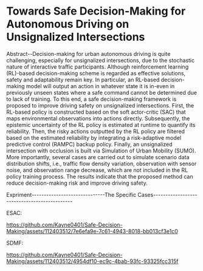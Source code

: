 # Towards Safe Decision-Making for Autonomous Driving on Unsignalized Intersections

Abstract--Decision-making for urban autonomous driving is quite challenging, especially for unsignalized intersections, due to the stochastic nature of interactive traffic participants. Although reinforcement learning (RL)-based decision-making scheme is regarded as effective solutions, safety and adaptability remain key. In particular, an RL-based decision-making model will output an action in whatever state it is in-even in previously unseen states where a safe command cannot be determined due to lack of training. To this end, a safe decision-making framework is proposed to improve driving safety on unsignalized intersections. First, the RL-based policy is constructed based on the soft actor-critic (SAC) that maps environmental observations into actions directly. Subsequently, the epistemic uncertainty of the RL policy is estimated at runtime to quantify its reliability. Then, the risky actions outputted by the RL policy are filtered based on the estimated reliability by integrating a risk-adaptive model predictive control (RAMPC) backup policy. Finally, an unsignalized intersection with occlusion is built via Simulation of Urban Mobility (SUMO). More importantly, several cases are carried out to simulate scenario data distribution shifts, i.e., traffic flow density variation, observation with sensor noise, and observation range decrease, which are not included in the RL policy training process. The results indicate that the proposed method can reduce decision-making risk and improve driving safety.  

Expriment------------------------------The Specific Cases---------------------------------------------

ESAC:

https://github.com/Kayne0401/Safe-Decision-Making/assets/112403512/7e6efa9e-7c61-4943-8018-bb013cf3e1c0

SDMF:

https://github.com/Kayne0401/Safe-Decision-Making/assets/112403512/4954df10-ec9c-4bab-93fc-93325fcc315f



